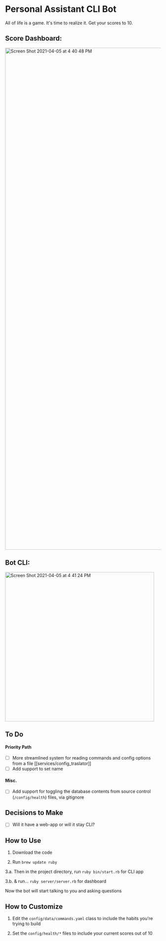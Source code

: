 # Personal Assistant CLI Bot

All of life is a game. It's time to realize it. Get your scores to 10.

## Score Dashboard:
<img width="1620" alt="Screen Shot 2021-04-05 at 4 40 48 PM" src="https://user-images.githubusercontent.com/46613794/113624485-b936c080-962d-11eb-80b7-537cef16d323.png">

## Bot CLI:
<img width="482" alt="Screen Shot 2021-04-05 at 4 41 24 PM" src="https://user-images.githubusercontent.com/46613794/113624523-c3f15580-962d-11eb-8add-a02f57799ba6.png">


## To Do

#### Priority Path

- [ ] More streamlined system for reading commands and config options from a file [[services/config_traslator]]
- [ ] Add support to set name

#### Misc.

- [ ] Add support for toggling the database contents from source control (`/config/health`) files, via gitignore

## Decisions to Make

- [ ] Will it have a web-app or will it stay CLI?

## How to Use

1. Download the code

2. Run `brew update ruby`

3.a. Then in the project directory, run `ruby bin/start.rb` for CLI app

3.b. & run... `ruby server/server.rb` for dashboard

Now the bot will start talking to you and asking questions

## How to Customize

1. Edit the `config/data/commands.yaml` class to include the habits you're trying to build

2. Set the `config/health/*` files to include your current scores out of 10
